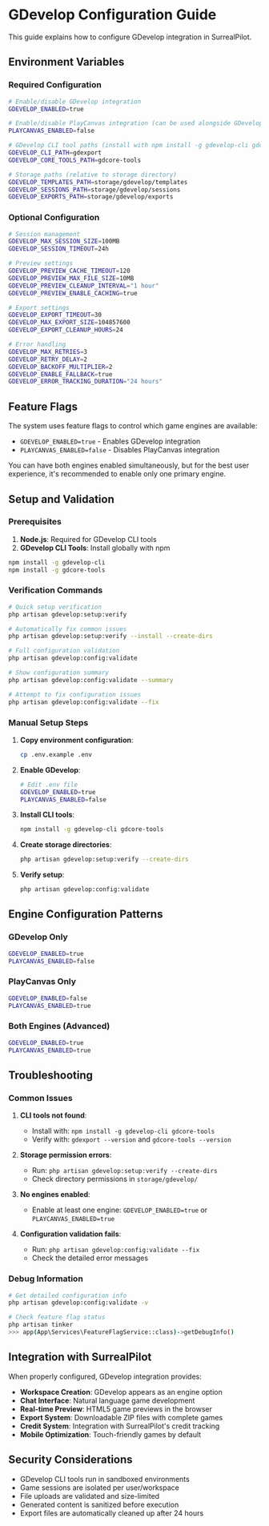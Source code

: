 # GDevelop Configuration Guide

This guide explains how to configure GDevelop integration in SurrealPilot.

## Environment Variables

### Required Configuration

```bash
# Enable/disable GDevelop integration
GDEVELOP_ENABLED=true

# Enable/disable PlayCanvas integration (can be used alongside GDevelop)
PLAYCANVAS_ENABLED=false

# GDevelop CLI tool paths (install with npm install -g gdevelop-cli gdcore-tools)
GDEVELOP_CLI_PATH=gdexport
GDEVELOP_CORE_TOOLS_PATH=gdcore-tools

# Storage paths (relative to storage directory)
GDEVELOP_TEMPLATES_PATH=storage/gdevelop/templates
GDEVELOP_SESSIONS_PATH=storage/gdevelop/sessions
GDEVELOP_EXPORTS_PATH=storage/gdevelop/exports
```

### Optional Configuration

```bash
# Session management
GDEVELOP_MAX_SESSION_SIZE=100MB
GDEVELOP_SESSION_TIMEOUT=24h

# Preview settings
GDEVELOP_PREVIEW_CACHE_TIMEOUT=120
GDEVELOP_PREVIEW_MAX_FILE_SIZE=10MB
GDEVELOP_PREVIEW_CLEANUP_INTERVAL="1 hour"
GDEVELOP_PREVIEW_ENABLE_CACHING=true

# Export settings
GDEVELOP_EXPORT_TIMEOUT=30
GDEVELOP_MAX_EXPORT_SIZE=104857600
GDEVELOP_EXPORT_CLEANUP_HOURS=24

# Error handling
GDEVELOP_MAX_RETRIES=3
GDEVELOP_RETRY_DELAY=2
GDEVELOP_BACKOFF_MULTIPLIER=2
GDEVELOP_ENABLE_FALLBACK=true
GDEVELOP_ERROR_TRACKING_DURATION="24 hours"
```

## Feature Flags

The system uses feature flags to control which game engines are available:

- `GDEVELOP_ENABLED=true` - Enables GDevelop integration
- `PLAYCANVAS_ENABLED=false` - Disables PlayCanvas integration

You can have both engines enabled simultaneously, but for the best user experience, it's recommended to enable only one primary engine.

## Setup and Validation

### Prerequisites

1. **Node.js**: Required for GDevelop CLI tools
2. **GDevelop CLI Tools**: Install globally with npm

```bash
npm install -g gdevelop-cli
npm install -g gdcore-tools
```

### Verification Commands

```bash
# Quick setup verification
php artisan gdevelop:setup:verify

# Automatically fix common issues
php artisan gdevelop:setup:verify --install --create-dirs

# Full configuration validation
php artisan gdevelop:config:validate

# Show configuration summary
php artisan gdevelop:config:validate --summary

# Attempt to fix configuration issues
php artisan gdevelop:config:validate --fix
```

### Manual Setup Steps

1. **Copy environment configuration**:
   ```bash
   cp .env.example .env
   ```

2. **Enable GDevelop**:
   ```bash
   # Edit .env file
   GDEVELOP_ENABLED=true
   PLAYCANVAS_ENABLED=false
   ```

3. **Install CLI tools**:
   ```bash
   npm install -g gdevelop-cli gdcore-tools
   ```

4. **Create storage directories**:
   ```bash
   php artisan gdevelop:setup:verify --create-dirs
   ```

5. **Verify setup**:
   ```bash
   php artisan gdevelop:config:validate
   ```

## Engine Configuration Patterns

### GDevelop Only
```bash
GDEVELOP_ENABLED=true
PLAYCANVAS_ENABLED=false
```

### PlayCanvas Only
```bash
GDEVELOP_ENABLED=false
PLAYCANVAS_ENABLED=true
```

### Both Engines (Advanced)
```bash
GDEVELOP_ENABLED=true
PLAYCANVAS_ENABLED=true
```

## Troubleshooting

### Common Issues

1. **CLI tools not found**:
   - Install with: `npm install -g gdevelop-cli gdcore-tools`
   - Verify with: `gdexport --version` and `gdcore-tools --version`

2. **Storage permission errors**:
   - Run: `php artisan gdevelop:setup:verify --create-dirs`
   - Check directory permissions in `storage/gdevelop/`

3. **No engines enabled**:
   - Enable at least one engine: `GDEVELOP_ENABLED=true` or `PLAYCANVAS_ENABLED=true`

4. **Configuration validation fails**:
   - Run: `php artisan gdevelop:config:validate --fix`
   - Check the detailed error messages

### Debug Information

```bash
# Get detailed configuration info
php artisan gdevelop:config:validate -v

# Check feature flag status
php artisan tinker
>>> app(App\Services\FeatureFlagService::class)->getDebugInfo()
```

## Integration with SurrealPilot

When properly configured, GDevelop integration provides:

- **Workspace Creation**: GDevelop appears as an engine option
- **Chat Interface**: Natural language game development
- **Real-time Preview**: HTML5 game previews in the browser
- **Export System**: Downloadable ZIP files with complete games
- **Credit System**: Integration with SurrealPilot's credit tracking
- **Mobile Optimization**: Touch-friendly games by default

## Security Considerations

- GDevelop CLI tools run in sandboxed environments
- Game sessions are isolated per user/workspace
- File uploads are validated and size-limited
- Generated content is sanitized before execution
- Export files are automatically cleaned up after 24 hours